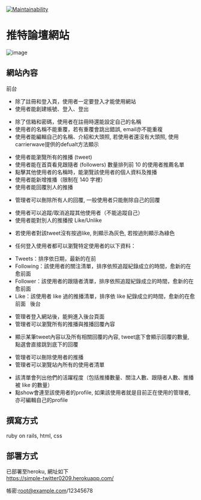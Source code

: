 [![Maintainability](https://api.codeclimate.com/v1/badges/c0609ce113878eab620c/maintainability)](https://codeclimate.com/github/ALPHACamp/simple-twitter-workspace/maintainability)

# 推特論壇網站
![image](https://github.com/iceland101113/simple-twitter/blob/master/twitter.png)  

## 網站內容          
前台            
* 除了註冊和登入頁，使用者一定要登入才能使用網站         
* 使用者能創建帳號、登入、登出    
 + 除了信箱和密碼，使用者在註冊時還能設定自己的名稱    
 + 使用者的名稱不能重覆，若有重覆會跳出錯誤, email亦不能重複    
 + 使用者能編輯自己的名稱、介紹和大頭照, 若使用者還沒有大頭照, 使用carrierwave提供的defualt方法顯示  
* 使用者能瀏覽所有的推播 (tweet)       
* 使用者能在首頁看見跟隨者 (followers) 數量排列前 10 的使用者推薦名單       
* 點擊其他使用者的名稱時，能瀏覽該使用者的個人資料及推播     
* 使用者能新增推播（限制在 140 字裡）     
* 使用者能回覆別人的推播     
 + 管理者可以刪除所有人的回覆, 一般使用者只能刪除自己的回覆     
* 使用者可以追蹤/取消追蹤其他使用者（不能追蹤自己）   
* 使用者能對別人的推播按 Like/Unlike    
 + 若使用者對該tweet沒有按過like, 則顯示為灰色, 若按過則顯示為綠色  
* 任何登入使用者都可以瀏覽特定使用者的以下資料：   
 + Tweets：排序依日期，最新的在前    
 + Following：該使用者的關注清單，排序依照追蹤紀錄成立的時間，愈新的在愈前面        
 + Follower：該使用者的跟隨者清單，排序依照追蹤紀錄成立的時間，愈新的在愈前面    
 + Like：該使用者 like 過的推播清單，排序依 like 紀錄成立的時間，愈新的在愈前面    
後台      
* 管理者登入網站後，能夠進入後台頁面      
* 管理者可以瀏覽所有的推播與推播回覆內容      
 + 顯示某筆tweet內容以及所有相關回覆的內容, tweet底下會顯示回覆的數量, 點選會直接跳到底下的回覆      
* 管理者可以刪除使用者的推播          
* 管理者可以瀏覽站內所有的使用者清單       
 + 該清單會列出他們的活躍程度（包括推播數量、關注人數、跟隨者人數、推播被 like 的數量）    
 + 點show會連至該使用者的profile, 如果該使用者就是目前正在使用的管理者, 亦可編輯自己的profile      

## 撰寫方式  
ruby on rails, html, css     

## 部署方式  
已部署至heroku, 網址如下  
https://simple-twitter0209.herokuapp.com/    

帳密:root@example.com/12345678


